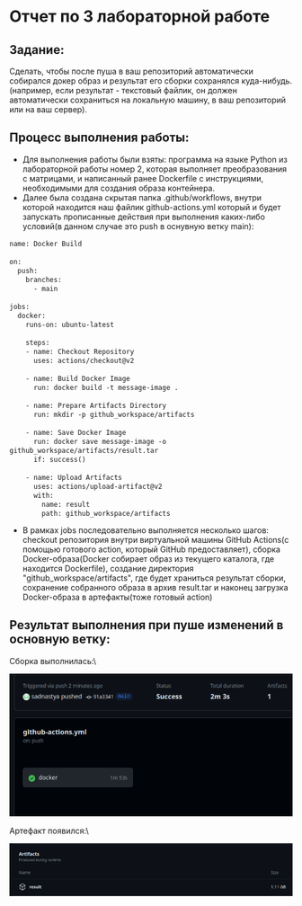 # Отчет по 3 лабораторной работе

## Задание:
Сделать, чтобы после пуша в ваш репозиторий автоматически собирался докер образ и результат его сборки сохранялся куда-нибудь. (например, если результат - текстовый файлик, он должен автоматически сохраниться на локальную машину, в ваш репозиторий или на ваш сервер).

## Процесс выполнения работы:

* Для выполнения работы были взяты: программа на языке Python из лабораторной работы номер 2, которая выполняет преобразования с матрицами, и написанный ранее Dockerfile с инструкциями, необходимыми для создания образа контейнера.
* Далее была создана скрытая папка .github/workflows, внутри которой находится наш файлик github-actions.yml который и будет запускать прописанные действия при выполнения каких-либо условий(в данном случае это push в оснувную ветку main):
```
name: Docker Build

on:
  push:
    branches:
      - main

jobs:
  docker:
    runs-on: ubuntu-latest

    steps:
    - name: Checkout Repository
      uses: actions/checkout@v2

    - name: Build Docker Image
      run: docker build -t message-image .

    - name: Prepare Artifacts Directory
      run: mkdir -p github_workspace/artifacts

    - name: Save Docker Image
      run: docker save message-image -o github_workspace/artifacts/result.tar
      if: success()

    - name: Upload Artifacts
      uses: actions/upload-artifact@v2
      with:
        name: result
        path: github_workspace/artifacts
```
* В рамках jobs последовательно выполняется несколько шагов: checkout репозитория внутри виртуальной машины GitHub Actions(с помощью готового action, который GitHub предоставляет), сборка Docker-образа(Docker собирает образ из текущего каталога, где находится Dockerfile), создание директория "github_workspace/artifacts", где будет храниться результат сборки, сохранение собранного образа в архив result.tar и наконец загрузка Docker-образа в артефакты(тоже готовый action)

## Результат выполнения при пуше изменений в основную ветку:

Сборка выполнилась:\

![](https://github.com/sadnastya/clouds_3_itmo/blob/main/images/actions_output.png)

Артефакт появился:\

![](https://github.com/sadnastya/clouds_3_itmo/blob/main/images/artifact.png)

